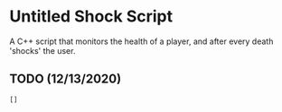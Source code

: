 # Untitled Shock Script

A C++ script that monitors the health of a player, and after every death 'shocks' the user.

## TODO (12/13/2020)

    [] 

